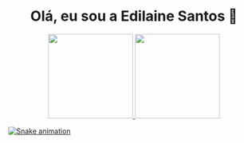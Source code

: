 <h1 align="center">Olá, eu sou a Edilaine Santos 👋</h1>

<div align="center">
  <a href="https://github.com/edilaine-as">
  <img height="170em" wigth="100em" src="https://github-readme-stats.vercel.app/api?username=edilaine-as&show_icons=true&theme=kacho_ga&include_all_commits=true&count_private=true"/>
  <img height="170em" wigth="100em" src="https://github-readme-stats.vercel.app/api/top-langs/?username=edilaine-as&layout=compact&langs_count=7&theme=kacho_ga"/>
</div>
  
![Snake animation](https://github.com/edilaine-as)  

